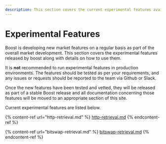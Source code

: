 ```yaml
---
description: This section covers the current experimental features available in Boost
---
```


# Experimental Features

Boost is developing new market features on a regular basis as part of the overall market development. This section covers the experimental features released by boost along with details on how to use them.

It is **not** recommended to run experimental features in production environments. The features should be tested as per your requirements, and any issues or requests should be reported to the team via Github or Slack.

Once the new features have been tested and vetted, they will be released as part of a stable Boost release and all documentation concerning those features will be moved to an appropriate section of this site.

Current experimental features are listed below.

{% content-ref url="http-retrieval.md" %}
[http-retrieval.md](http-retrieval.md)
{% endcontent-ref %}

{% content-ref url="bitswap-retrieval.md" %}
[bitswap-retrieval.md](bitswap-retrieval.md)
{% endcontent-ref %}
